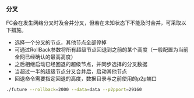 ### 分叉

FC会在发生网络分叉时及合并分叉，但若在未知状态下不能及时合并，可采取以下措施。

- 选择一个分叉的节点，其他节点全部停掉
- 可通过RollBack参数将所有超级节点回退到之前的某个高度（一般配置为当前全网已经确认的最高高度）
- 之后相继启动已经回退的超级节点，并同步选择的分叉数据
- 当超过一半的超级节点分叉合并后，启动其他节点
- 回退命令需要指定回退的高度，数据目录与之前使用的p2p端口

```bash
./future --rollback=2000 --data=data --p2pport=29160
```
